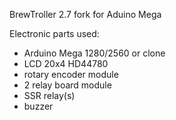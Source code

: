 

BrewTroller 2.7 fork for Aduino Mega

Electronic parts used:

- Arduino Mega 1280/2560 or clone
- LCD 20x4 HD44780
- rotary encoder module
- 2 relay board module
- SSR relay(s)
- buzzer

